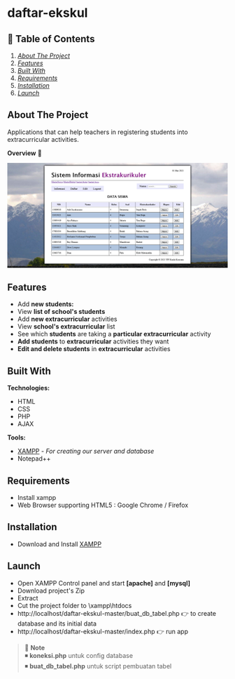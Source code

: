 # daftar-ekskul

## :triangular_flag_on_post: Table of Contents
1. _[About The Project](#about-the-project)_
2. _[Features](#features)_
3. _[Built With](#built-with)_
4. _[Requirements](#requirements)_
5. _[Installation](#installation)_
6. _[Launch](#launch)_

## About The Project
Applications that can help teachers in registering students into extracurricular activities.

**Overview** :rainbow:
<p align="">
  <img src="./ss2.png">
</p>

## Features 
- Add **new students:**
- View **list of school's students**
- Add **new extracurricular** activities
- View **school's extracurricular** list
- See which **students** are taking a **particular extracurricular** activity
- **Add students** to **extracurricular** activities they want
- **Edit and delete students** in **extracurricular** activities

## Built With 
**Technologies:**
- HTML
- CSS
- PHP
- AJAX

**Tools:**
- [XAMPP](https://www.apachefriends.org/index.html "download xampp") - _For creating our server and database_
- Notepad++

## Requirements
- Install xampp
- Web Browser supporting HTML5 : Google Chrome / Firefox

## Installation 
- Download and Install [XAMPP](https://www.apachefriends.org/index.html "download xampp")

## Launch 
- Open XAMPP Control panel and start **[apache]** and **[mysql]**
- Download project's Zip
- Extract
- Cut the project folder to \xampp\htdocs
- http://localhost/daftar-ekskul-master/buat_db_tabel.php 👉 to create database and its initial data
- http://localhost/daftar-ekskul-master/index.php 👉 run app

> 🧷 **Note** </br>
◾ **koneksi.php** untuk config database</br>
◾ **buat_db_tabel.php** untuk script pembuatan tabel
